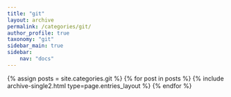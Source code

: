 ```yaml
---
title: "git"
layout: archive
permalink: /categories/git/
author_profile: true
taxonomy: "git"
sidebar_main: true
sidebar:
    nav: "docs"
---
```





{% assign posts = site.categories.git %}
{% for post in posts %} {% include archive-single2.html type=page.entries_layout %} {% endfor %}